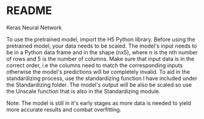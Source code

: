 # README
Keras Neural Network

To use the pretrained model, import the H5 Python library. Before using the pretrained model, your data needs to be scaled. The model's input needs to be in a Python
data frame and in the shape (nx5), where n is the nth number of rows and 5 is the number of columns. Make sure that input data is in the correct order, i.e the columns need
to match the corresponding inputs otherwise the model's predictions will be completely invalid. To aid in the standardizing process, use the standardizing function I have
included under the Standardizing folder. The model's output will be also be scaled so use the Unscale function that is also in the Standardizing module. 

Note:
The model is still in it's early stages as more data is needed to yield more accurate results and combat overfitting.
